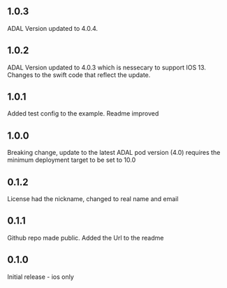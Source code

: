 ## 1.0.3

ADAL Version updated to 4.0.4.

## 1.0.2

ADAL Version updated to 4.0.3 which is nessecary to support IOS 13.
Changes to the swift code that reflect the update.

## 1.0.1

Added test config to the example. Readme improved

## 1.0.0

Breaking change, update to the latest ADAL pod version (4.0) requires the minimum deployment target to be set to 10.0

## 0.1.2

License had the nickname, changed to real name and email

## 0.1.1

Github repo made public. Added the Url to the readme

## 0.1.0

Initial release - ios only
